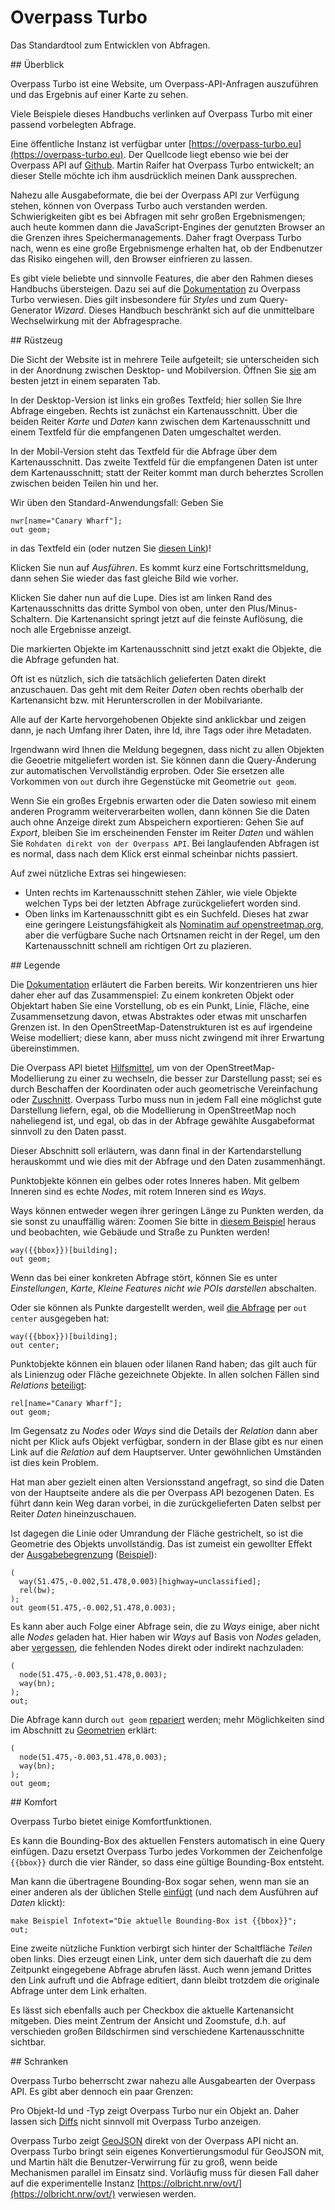 Overpass Turbo
==============

Das Standardtool zum Entwicklen von Abfragen.

<a name="overview"/>
## Überblick

Overpass Turbo ist eine Website,
um Overpass-API-Anfragen auszuführen
und das Ergebnis auf einer Karte zu sehen.

Viele Beispiele dieses Handbuchs verlinken auf Overpass Turbo mit einer passend vorbelegten Abfrage.

Eine öffentliche Instanz ist verfügbar unter [https://overpass-turbo.eu](https://overpass-turbo.eu).
Der Quellcode liegt ebenso wie bei der Overpass API auf [Github](https://github.com/tyrasd/overpass-turbo).
Martin Raifer hat Overpass Turbo entwickelt;
an dieser Stelle möchte ich ihm ausdrücklich meinen Dank aussprechen.

Nahezu alle Ausgabeformate,
die bei der Overpass API zur Verfügung stehen,
können von Overpass Turbo auch verstanden werden.
Schwierigkeiten gibt es bei Abfragen mit sehr großen Ergebnismengen;
auch heute kommen dann die JavaScript-Engines der genutzten Browser an die Grenzen ihres Speichermanagements.
Daher fragt Overpass Turbo nach,
wenn es eine große Ergebnismenge erhalten hat,
ob der Endbenutzer das Risiko eingehen will, den Browser einfrieren zu lassen.

Es gibt viele beliebte und sinnvolle Features,
die aber den Rahmen dieses Handbuchs übersteigen.
Dazu sei auf die [Dokumentation](https://wiki.openstreetmap.org/wiki/DE:Overpass_turbo) zu Overpass Turbo verwiesen.
Dies gilt insbesondere für _Styles_ und zum Query-Generator _Wizard_.
Dieses Handbuch beschränkt sich auf die unmittelbare Wechselwirkung mit der Abfragesprache.

<a name="basics"/>
## Rüstzeug

Die Sicht der Website ist in mehrere Teile aufgeteilt;
sie unterscheiden sich in der Anordnung zwischen Desktop- und Mobilversion.
Öffnen Sie [sie](https://overpass-turbo.eu) am besten jetzt in einem separaten Tab.

In der Desktop-Version ist links ein großes Textfeld;
hier sollen Sie Ihre Abfrage eingeben.
Rechts ist zunächst ein Kartenausschnitt.
Über die beiden Reiter _Karte_ und _Daten_ kann zwischen dem Kartenausschnitt
und einem Textfeld für die empfangenen Daten umgeschaltet werden.

In der Mobil-Version steht das Textfeld für die Abfrage über dem Kartenausschnitt.
Das zweite Textfeld für die empfangenen Daten ist unter dem Kartenausschnitt;
statt der Reiter kommt man durch beherztes Scrollen zwischen beiden Teilen hin und her.

Wir üben den Standard-Anwendungsfall:
Geben Sie

    nwr[name="Canary Wharf"];
    out geom;

in das Textfeld ein (oder nutzen Sie [diesen Link](https://overpass-turbo.eu/?lat=51.4775&lon=0.0&zoom=18&Q=nwr%5Bname%3D%22Canary%20Wharf%22%5D%3B%0Aout%20geom%3B))!

Klicken Sie nun auf _Ausführen_.
Es kommt kurz eine Fortschrittsmeldung,
dann sehen Sie wieder das fast gleiche Bild wie vorher.

Klicken Sie daher nun auf die Lupe.
Dies ist am linken Rand des Kartenausschnitts das dritte Symbol von oben, unter den Plus/Minus-Schaltern.
Die Kartenansicht springt jetzt auf die feinste Auflösung,
die noch alle Ergebnisse anzeigt.

Die markierten Objekte im Kartenausschnitt sind jetzt exakt die Objekte,
die die Abfrage gefunden hat.

Oft ist es nützlich,
sich die tatsächlich gelieferten Daten direkt anzuschauen.
Das geht mit dem Reiter _Daten_ oben rechts oberhalb der Kartenansicht
bzw. mit Herunterscrollen in der Mobilvariante.

Alle auf der Karte hervorgehobenen Objekte sind anklickbar und zeigen dann,
je nach Umfang ihrer Daten,
ihre Id, ihre Tags oder ihre Metadaten.

Irgendwann wird Ihnen die Meldung begegnen,
dass nicht zu allen Objekten die Geoetrie mitgeliefert worden ist.
Sie können dann die Query-Änderung zur automatischen Vervollständig erproben.
Oder Sie ersetzen alle Vorkommen von ``out`` durch ihre Gegenstücke mit Geometrie ``out geom``.

Wenn Sie ein großes Ergebnis erwarten
oder die Daten sowieso mit einem anderen Programm weiterverarbeiten wollen,
dann können Sie die Daten auch ohne Anzeige direkt zum Abspeichern exportieren:
Gehen Sie auf _Export_,
bleiben Sie im erscheinenden Fenster im Reiter _Daten_
und wählen Sie ``Rohdaten direkt von der Overpass API``.
Bei langlaufenden Abfragen ist es normal,
dass nach dem Klick erst einmal scheinbar nichts passiert.

Auf zwei nützliche Extras sei hingewiesen:

- Unten rechts im Kartenausschnitt stehen Zähler,
  wie viele Objekte welchen Typs bei der letzten Abfrage zurückgeliefert worden sind.
- Oben links im Kartenausschnitt gibt es ein Suchfeld.
  Dieses hat zwar eine geringere Leistungsfähigkeit als [Nominatim auf openstreetmap.org](../criteria/nominatim.md),
  aber die verfügbare Suche nach Ortsnamen reicht in der Regel,
  um den Kartenausschnitt schnell am richtigen Ort zu plazieren.

<a name="symbols"/>
## Legende

Die [Dokumentation](https://wiki.openstreetmap.org/wiki/DE:Overpass_turbo) erläutert die Farben bereits.
Wir konzentrieren uns hier daher eher auf das Zusammenspiel:
Zu einem konkreten Objekt oder Objektart haben Sie eine Vorstellung,
ob es ein Punkt, Linie, Fläche, eine Zusammensetzung davon, etwas Abstraktes oder etwas mit unscharfen Grenzen ist.
In den OpenStreetMap-Datenstrukturen ist es auf irgendeine Weise modelliert;
diese kann, aber muss nicht zwingend mit ihrer Erwartung übereinstimmen.

Die Overpass API bietet [Hilfsmittel](formats.md#extras),
um von der OpenStreetMap-Modellierung zu einer zu wechseln,
die besser zur Darstellung passt;
sei es durch Beschaffen der Koordinaten oder auch geometrische Vereinfachung oder [Zuschnitt](../full_data/bbox.md#crop).
Overpass Turbo muss nun in jedem Fall eine möglichst gute Darstellung liefern,
egal, ob die Modellierung in OpenStreetMap noch naheliegend ist,
und egal, ob das in der Abfrage gewählte Ausgabeformat sinnvoll zu den Daten passt.

Dieser Abschnitt soll erläutern,
was dann final in der Kartendarstellung herauskommt
und wie dies mit der Abfrage und den Daten zusammenhängt.

Punktobjekte können ein gelbes oder rotes Inneres haben.
Mit gelbem Inneren sind es echte _Nodes_,
mit rotem Inneren sind es _Ways_.

Ways können entweder wegen ihrer geringen Länge zu Punkten werden,
da sie sonst zu unauffällig wären:
Zoomen Sie bitte in [diesem Beispiel](https://overpass-turbo.eu/?lat=51.477&lon=0.0&zoom=19&Q=way%28%7B%7Bbbox%7D%7D%29%5Bbuilding%5D%3B%0Aout%20geom%3B) heraus
und beobachten, wie Gebäude und Straße zu Punkten werden!

    way({{bbox}})[building];
    out geom;

Wenn das bei einer konkreten Abfrage stört,
können Sie es unter _Einstellungen_, _Karte_, _Kleine Features nicht wie POIs darstellen_ abschalten.

Oder sie können als Punkte dargestellt werden,
weil [die Abfrage](https://overpass-turbo.eu/?lat=51.477&lon=0.0&zoom=19&Q=way%28%7B%7Bbbox%7D%7D%29%5Bbuilding%5D%3B%0Aout%20center%3B) per ``out center`` ausgegeben hat:

    way({{bbox}})[building];
    out center;

Punktobjekte können ein blauen oder lilanen Rand haben;
das gilt auch für als Linienzug oder Fläche gezeichnete Objekte.
In allen solchen Fällen sind _Relations_ [beteiligt](https://overpass-turbo.eu/?lat=51.5045&lon=-0.0195&zoom=17&Q=rel%5Bname%3D%22Canary%20Wharf%22%5D%3B%0Aout%20geom%3B):

    rel[name="Canary Wharf"];
    out geom;

Im Gegensatz zu _Nodes_ oder _Ways_ sind die Details der _Relation_ dann aber nicht per Klick aufs Objekt verfügbar,
sondern in der Blase gibt es nur einen Link auf die _Relation_ auf dem Hauptserver.
Unter gewöhnlichen Umständen ist dies kein Problem.

Hat man aber gezielt einen alten Versionsstand angefragt,
so sind die Daten von der Hauptseite andere als die per Overpass API bezogenen Daten.
Es führt dann kein Weg daran vorbei,
in die zurückgelieferten Daten selbst per Reiter _Daten_ hineinzuschauen.

Ist dagegen die Linie oder Umrandung der Fläche gestrichelt,
so ist die Geometrie des Objekts unvollständig.
Das ist zumeist ein gewollter Effekt der [Ausgabebegrenzung](../full_data/bbox.md#crop) ([Beispiel](https://overpass-turbo.eu/?lat=51.4765&lon=0.0&zoom=16&Q=%28%0A%20%20way%2851%2E475%2C%2D0%2E002%2C51%2E478%2C0%2E003%29%5Bhighway%3Dunclassified%5D%3B%0A%20%20rel%28bw%29%3B%0A%29%3B%0Aout%20geom%2851%2E475%2C%2D0%2E002%2C51%2E478%2C0%2E003%29%3B)):

    (
      way(51.475,-0.002,51.478,0.003)[highway=unclassified];
      rel(bw);
    );
    out geom(51.475,-0.002,51.478,0.003);

Es kann aber auch Folge einer Abfrage sein,
die zu _Ways_ einige, aber nicht alle _Nodes_ geladen hat.
Hier haben wir _Ways_ auf Basis von _Nodes_ geladen,
aber [vergessen](https://overpass-turbo.eu/?lat=51.4765&lon=0.0&zoom=17&Q=%28%0A%20%20node%2851%2E475%2C%2D0%2E003%2C51%2E478%2C0%2E003%29%3B%0A%20%20way%28bn%29%3B%0A%29%3B%0Aout%3B), die fehlenden Nodes direkt oder indirekt nachzuladen:

    (
      node(51.475,-0.003,51.478,0.003);
      way(bn);
    );
    out;

Die Abfrage kann durch ``out geom`` [repariert](https://overpass-turbo.eu/?lat=51.4765&lon=0.0&zoom=17&Q=%28%0A%20%20node%2851%2E475%2C%2D0%2E003%2C51%2E478%2C0%2E003%29%3B%0A%20%20way%28bn%29%3B%0A%29%3B%0Aout%20geom%3B) werden;
mehr Möglichkeiten sind im Abschnitt zu [Geometrien](../full_data/osm_types.md#nodes_ways) erklärt:

    (
      node(51.475,-0.003,51.478,0.003);
      way(bn);
    );
    out geom;

<a name="convenience"/>
## Komfort

Overpass Turbo bietet einige Komfortfunktionen.

Es kann die Bounding-Box des aktuellen Fensters automatisch in eine Query einfügen.
Dazu ersetzt Overpass Turbo jedes Vorkommen der Zeichenfolge ``{{bbox}}`` durch die vier Ränder,
so dass eine gültige Bounding-Box entsteht.

Man kann die übertragene Bounding-Box sogar sehen,
wenn man sie an einer anderen als der üblichen Stelle [einfügt](https://overpass-turbo.eu/?lat=51.4765&lon=0.0&zoom=17&Q=make%20Beispiel%20Infotext%3D%22Die%20aktuelle%20Bounding%2DBox%20ist%20%7B%7Bbbox%7D%7D%22%3B%0Aout%3B) (und nach dem Ausführen auf _Daten_ klickt):

    make Beispiel Infotext="Die aktuelle Bounding-Box ist {{bbox}}";
    out;

Eine zweite nützliche Funktion verbirgt sich hinter der Schaltfläche _Teilen_ oben links.
Dies erzeugt einen Link,
unter dem sich dauerhaft die zu dem Zeitpunkt eingegebene Abfrage abrufen lässt.
Auch wenn jemand Drittes den Link aufruft und die Abfrage editiert,
dann bleibt trotzdem die originale Abfrage unter dem Link erhalten.

Es lässt sich ebenfalls auch per Checkbox die aktuelle Kartenansicht mitgeben.
Dies meint Zentrum der Ansicht und Zoomstufe,
d.h. auf verschieden großen Bildschirmen sind verschiedene Kartenausschnitte sichtbar.

<a name="limitations"/>
## Schranken

Overpass Turbo beherrscht zwar nahezu alle Ausgabearten der Overpass API.
Es gibt aber dennoch ein paar Grenzen:

Pro Objekt-Id und -Typ zeigt Overpass Turbo nur ein Objekt an.
Daher lassen sich [Diffs](../target/diffs.md) nicht sinnvoll mit Overpass Turbo anzeigen.

Overpass Turbo zeigt [GeoJSON](../targets/formats.md#json) direkt von der Overpass API nicht an.
Overpass Turbo bringt sein eigenes Konvertierungsmodul für GeoJSON mit,
und Martin hält die Benutzer-Verwirrung für zu groß,
wenn beide Mechanismen parallel im Einsatz sind.
Vorläufig muss für diesen Fall daher auf die experimentelle Instanz [https://olbricht.nrw/ovt/](https://olbricht.nrw/ovt/) verwiesen werden.
